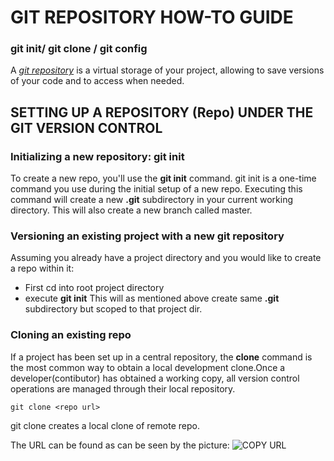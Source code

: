 
# GIT REPOSITORY HOW-TO GUIDE 
### git init/ git clone / git config

A *[git repository](https://git-scm.com/book/en/v2/Git-Basics-Getting-a-Git-Repository)* is a virtual storage of your project, allowing to save versions of your code and to access when needed.

## SETTING UP A REPOSITORY (Repo) UNDER THE GIT VERSION CONTROL

### Initializing a new repository: **git init**
To create a new repo, you'll use the **git init** command. git init is a one-time command you use during the initial setup of a new repo. Executing this command will create a new **.git**   subdirectory in your current working directory. This will also create a new branch called master. 

### Versioning an existing project with a new git repository
Assuming you already have a project directory and you would like to create a repo within it:

* First cd into root project directory 
* execute **git init** 
This will as mentioned above create same **.git** subdirectory but scoped to that project dir.

### Cloning an existing repo
If a project has been set up in a central repository, the **clone** command is the most common way to obtain a local development clone.Once a developer(contibutor) has obtained a working copy, all version control operations are managed through their local repository.
    
    git clone <repo url>
    
 git clone creates a local clone of remote repo. 
 
 The URL can be found as can be seen by the picture:
 ![COPY URL](shorturl.at/uCGQ6)
